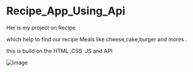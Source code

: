 # Recipe_App_Using_Api
Her is my project on Recipe 

which help to find our recipe Meals  like cheese,cake,burger and mores . 

this is build on the HTML ,CSS .JS and API 

![image](Screenshot(36).png)

